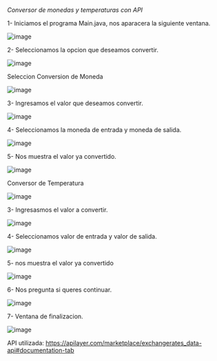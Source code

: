 <em> Conversor de monedas y temperaturas con API </em>

1- Iniciamos el programa Main.java, nos aparacera la siguiente ventana.

![image](https://github.com/diego3reyes/ChallengeONEBackEnd-ConversorMonedaTemp/assets/7101247/0ced9c08-8050-4ebb-af22-6d4ba27ed95e)

2- Seleccionamos la opcion que deseamos convertir.

![image](https://github.com/diego3reyes/ChallengeONEBackEnd-ConversorMonedaTemp/assets/7101247/cb156d45-32b9-4b1c-b1b5-9bf8a7e72659)

Seleccion Conversion de Moneda

![image](https://github.com/diego3reyes/ChallengeONEBackEnd-ConversorMonedaTemp/assets/7101247/ae16ed2a-ade1-4c01-8e03-7ae2d6aea39e)

3- Ingresamos el valor que deseamos convertir.

![image](https://github.com/diego3reyes/ChallengeONEBackEnd-ConversorMonedaTemp/assets/7101247/2164cd1f-99e8-4fa5-9800-35b014cc4e5e)

4- Seleccionamos la moneda de entrada y moneda de salida.

![image](https://github.com/diego3reyes/ChallengeONEBackEnd-ConversorMonedaTemp/assets/7101247/395ea100-95bb-4eb1-bab2-6d0bcb78c1c2)

5- Nos muestra el valor ya convertido.

![image](https://github.com/diego3reyes/ChallengeONEBackEnd-ConversorMonedaTemp/assets/7101247/6a20e9dd-9abe-4898-9732-d8d501c03659)

Conversor de Temperatura

![image](https://github.com/diego3reyes/ChallengeONEBackEnd-ConversorMonedaTemp/assets/7101247/c397676d-6f43-47ff-bb7a-323990bdea7c)

3- Ingresasmos el valor a convertir.

![image](https://github.com/diego3reyes/ChallengeONEBackEnd-ConversorMonedaTemp/assets/7101247/ac6d4cb6-abd6-4a0e-9334-f9da66a95c8d)

4- Seleccionamos valor de entrada y valor de salida.

![image](https://github.com/diego3reyes/ChallengeONEBackEnd-ConversorMonedaTemp/assets/7101247/bd4c73c4-c51d-4ba8-a4c6-ceb59354539b)

5- nos muestra el valor ya convertido

![image](https://github.com/diego3reyes/ChallengeONEBackEnd-ConversorMonedaTemp/assets/7101247/d3fa2ea5-5dda-4757-8655-fa86a33e2ef4)

6- Nos pregunta si queres continuar.

![image](https://github.com/diego3reyes/ChallengeONEBackEnd-ConversorMonedaTemp/assets/7101247/14637ad2-f7b1-481e-808b-eedb8002e5b7)

7- Ventana de finalizacion. 

![image](https://github.com/diego3reyes/ChallengeONEBackEnd-ConversorMonedaTemp/assets/7101247/4c2ee7c9-26e3-47a2-bd65-dd0b38d66b0c)


API utilizada: https://apilayer.com/marketplace/exchangerates_data-api#documentation-tab










